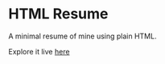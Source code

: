 # HTML Resume
A minimal resume of mine using plain HTML.

Explore it live [here](https://rajeshkarmaker.github.io/html-resume/)
